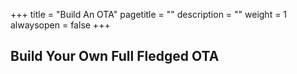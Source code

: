 +++
title = "Build An OTA"
pagetitle = ""
description = ""
weight = 1
alwaysopen = false
+++

## Build Your Own Full Fledged OTA
